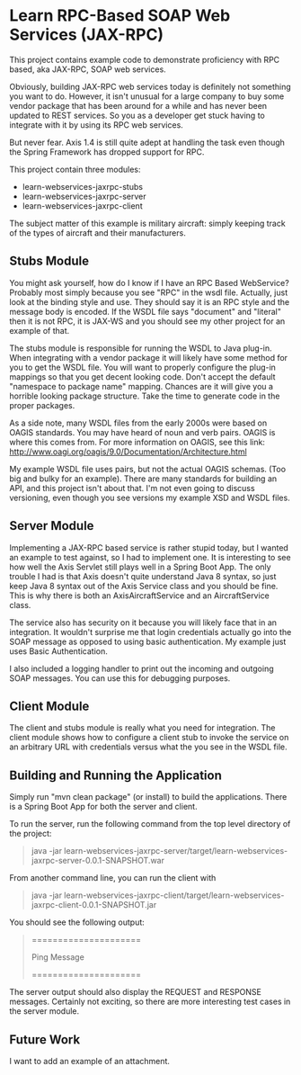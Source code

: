 Learn RPC-Based SOAP Web Services (JAX-RPC)
===========================================

This project contains example code to demonstrate proficiency with RPC based, aka JAX-RPC, SOAP web services.

Obviously, building JAX-RPC web services today is definitely not something you want to do. However, it isn't
unusual for a large company to buy some vendor package that has been around for a while and has never been
updated to REST services. So you as a developer get stuck having to integrate with it by using its RPC web services.

But never fear. Axis 1.4 is still quite adept at handling the task even though the Spring Framework has dropped
support for RPC.

This project contain three modules:
* learn-webservices-jaxrpc-stubs
* learn-webservices-jaxrpc-server
* learn-webservices-jaxrpc-client

The subject matter of this example is military aircraft: simply keeping track of the types of aircraft and
their manufacturers.

Stubs Module
------------
You might ask yourself, how do I know if I have an RPC Based WebService? Probably most simply because you see
"RPC" in the wsdl file. Actually, just look at the binding style and use. They should say it is an RPC style
and the message body is encoded. If the WSDL file says "document" and "literal" then it is not RPC, it is JAX-WS
and you should see my other project for an example of that. 
 
The stubs module is responsible for running the WSDL to Java plug-in. When integrating with a vendor package it will
likely have some method for you to get the WSDL file. You will want to properly configure the plug-in mappings
so that you get decent looking code. Don't accept the default "namespace to package name" mapping. Chances are
it will give you a horrible looking package structure. Take the time to generate code in the proper packages. 

As a side note, many WSDL files from the early 2000s were based on OAGIS standards. You may have heard of 
noun and verb pairs. OAGIS is where this comes from. For more information on OAGIS, see this link:
http://www.oagi.org/oagis/9.0/Documentation/Architecture.html

My example WSDL file uses pairs, but not the actual OAGIS schemas. (Too big and bulky for an example).
There are many standards for building an API, and this project isn't about that. I'm not even going to
discuss versioning, even though you see versions my example XSD and WSDL files.

Server Module
-------------
Implementing a JAX-RPC based service is rather stupid today, but I wanted an example to test against, so I had
to implement one. It is interesting to see how well the Axis Servlet still plays well in a Spring Boot App.
The only trouble I had is that Axis doesn't quite understand Java 8 syntax, so just keep Java 8 syntax out of the
Axis Service class and you should be fine. This is why there is both an AxisAircraftService and an AircraftService
class.

The service also has security on it because you will likely face that in an integration.  It wouldn't surprise
me that login credentials actually go into the SOAP message as opposed to using basic authentication. My example
just uses Basic Authentication.

I also included a logging handler to print out the incoming and outgoing SOAP messages. You can use this for
debugging purposes.

Client Module
-------------
The client and stubs module is really what you need for integration. The client module shows how to configure a client
stub to invoke the service on an arbitrary URL with credentials versus what the you see in the WSDL file.

Building and Running the Application
------------------------------------
Simply run "mvn clean package" (or install) to build the applications. There is a Spring Boot App for both the
server and client.

To run the server, run the following command from the top level directory of the project:

> java -jar learn-webservices-jaxrpc-server/target/learn-webservices-jaxrpc-server-0.0.1-SNAPSHOT.war

From another command line, you can run the client with 

> java -jar learn-webservices-jaxrpc-client/target/learn-webservices-jaxrpc-client-0.0.1-SNAPSHOT.jar

You should see the following output:
> =====================
>
> Ping Message
>
> =====================


The server output should also display the REQUEST and RESPONSE messages. Certainly not exciting, so there are more interesting test cases in the server module.

Future Work
-----------
I want to add an example of an attachment.